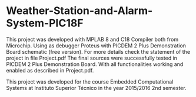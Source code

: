 # Weather-Station-and-Alarm-System-PIC18F
This project was developed with MPLAB 8 and C18 Compiler both from Microchip. Using as debugger Proteus with PICDEM 2 Plus Demonstration Board schematic (free version).
For more details check the statement of the project in file Project.pdf
The final sources were successfully tested in PICDEM 2 Plus Demonstration Board. With all functionalities working and enabled as described in Project.pdf.

This project was developed for the course Embedded Computational Systems at Instituto Superior Técnico in the year 2015/2016 2nd semester.
